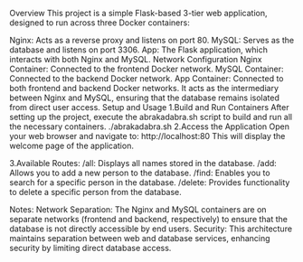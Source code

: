 Overview
This project is a simple Flask-based 3-tier web application, designed to run across three Docker containers:

Nginx: Acts as a reverse proxy and listens on port 80.
MySQL: Serves as the database and listens on port 3306.
App: The Flask application, which interacts with both Nginx and MySQL.
Network Configuration
Nginx Container: Connected to the frontend Docker network.
MySQL Container: Connected to the backend Docker network.
App Container: Connected to both frontend and backend Docker networks. It acts as the intermediary between Nginx and MySQL, ensuring that the database remains isolated from direct user access.
Setup and Usage
1.Build and Run Containers
After setting up the project, execute the abrakadabra.sh script to build and run all the necessary containers.
./abrakadabra.sh
2.Access the Application
Open your web browser and navigate to:
http://localhost:80
This will display the welcome page of the application.

3.Available Routes:
/all: Displays all names stored in the database.
/add: Allows you to add a new person to the database.
/find: Enables you to search for a specific person in the database.
/delete: Provides functionality to delete a specific person from the database.

Notes:
Network Separation: The Nginx and MySQL containers are on separate networks (frontend and backend, respectively) to ensure that the database is not directly accessible by end users.
Security: This architecture maintains separation between web and database services, enhancing security by limiting direct database access.

